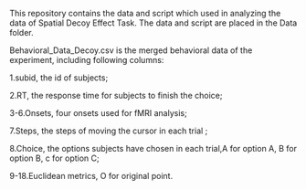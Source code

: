 This repository contains the data and script which used in analyzing the data of Spatial Decoy Effect Task. The data and script are placed in the Data folder.  

Behavioral_Data_Decoy.csv is the merged behavioral data of the experiment, including following columns:   


1.subid, the id of subjects; 
  
2.RT, the response time for subjects to finish the choice;  
  
3-6.Onsets, four onsets used for fMRI analysis;  
  
7.Steps, the steps of moving the cursor in each trial ;  
  
8.Choice, the options subjects have chosen in each trial,A for option A, B for option B, c for option C;  
  
9-18.Euclidean metrics, O for original point.  
